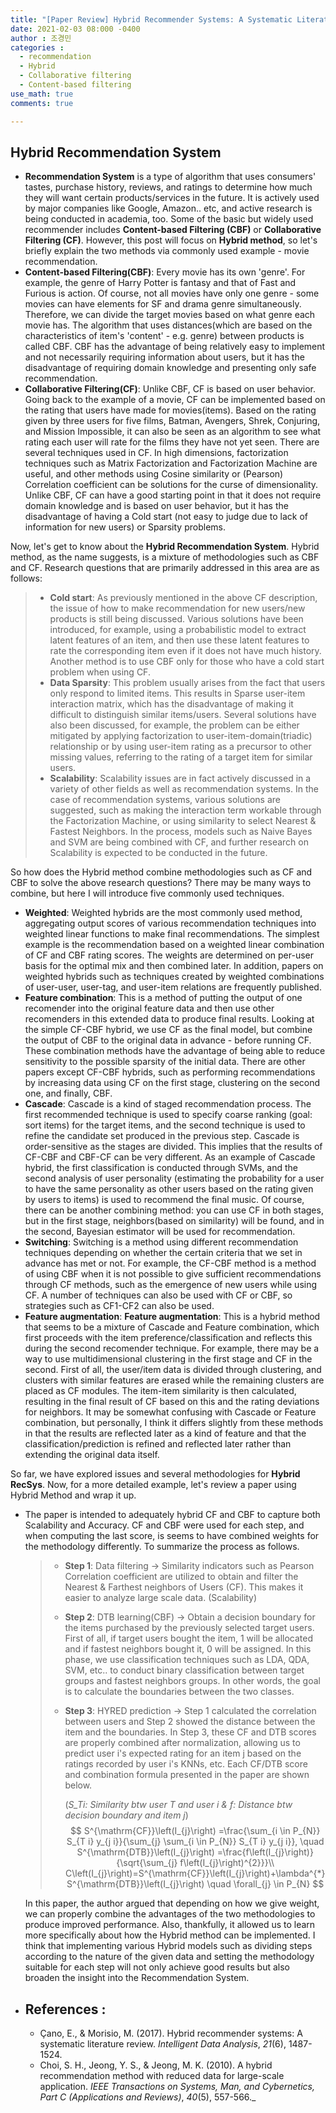 ```yaml
---
title: "[Paper Review] Hybrid Recommender Systems: A Systematic Literature Review (2017) "
date: 2021-02-03 08:000 -0400
author : 조경민
categories :
  - recommendation
  - Hybrid
  - Collaborative filtering
  - Content-based filtering
use_math: true
comments: true

---
```

## Hybrid Recommendation System

- **Recommendation System** is a type of algorithm that uses consumers' tastes, purchase history, reviews, and ratings to determine how much they will want certain products/services in the future. It is actively used by major companies like Google, Amazon.. etc, and active research is being conducted in academia, too. Some of the basic but widely used recommender includes **Content-based Filtering (CBF)** or **Collaborative Filtering (CF)**. However, this post will focus on **Hybrid method**, so let's briefly explain the two methods via commonly used example - movie recommendation.
- **Content-based Filtering(CBF)**: Every movie has its own 'genre'. For example, the genre of Harry Potter is fantasy and that of Fast and Furious is action. Of course, not all movies have only one genre - some movies can have elements for SF and drama genre simultaneously. Therefore, we can divide the target movies based on what genre each movie has. The algorithm that uses distances(which are based on the characteristics of item's 'content' - e.g. genre) between products is called CBF. CBF has the advantage of being relatively easy to implement and not necessarily requiring information about users, but it has the disadvantage of requiring domain knowledge and presenting only safe recommendation.
- **Collaborative Filtering(CF)**: Unlike CBF, CF is based on user behavior. Going back to the example of a movie, CF can be implemented based on the rating that users have made for movies(items). Based on the rating given by three users for five films, Batman, Avengers, Shrek, Conjuring, and Mission Impossible, it can also be seen as an algorithm to see what rating each user will rate for the films they have not yet seen. There are several techniques used in CF. In high dimensions, factorization techniques such as Matrix Factorization and Factorization Machine are useful, and other methods using Cosine similarity or (Pearson) Correlation coefficient can be solutions for the curse of dimensionality. Unlike CBF, CF can have a good starting point in that it does not require domain knowledge and is based on user behavior, but it has the disadvantage of having a Cold start (not easy to judge due to lack of information for new users) or Sparsity problems.

Now, let's get to know about the **Hybrid Recommendation System**. Hybrid method, as the name suggests, is a mixture of methodologies such as CBF and CF. Research questions that are primarily addressed in this area are as follows:

> - **Cold start**: As previously mentioned in the above CF description, the issue of how to make recommendation for new users/new products is still being discussed. Various solutions have been introduced, for example, using a probabilistic model to extract latent features of an item, and then use these latent features to rate the corresponding item even if it does not have much history. Another method is to use CBF only for those who have a cold start problem when using CF.
> - **Data Sparsity**: This problem usually arises from the fact that users only respond to limited items. This results in Sparse user-item interaction matrix, which has the disadvantage of making it difficult to distinguish similar items/users. Several solutions have also been discussed, for example, the problem can be either mitigated by applying factorization to user-item-domain(triadic) relationship or by using user-item rating as a precursor to other missing values, referring to the rating of a target item for similar users.
> - **Scalability**: Scalability issues are in fact actively discussed in a variety of other fields as well as recommendation systems. In the case of recommendation systems, various solutions are suggested, such as making the interaction term workable through the Factorization Machine, or using similarity to select Nearest & Fastest Neighbors. In the process, models such as Naive Bayes and SVM are being combined with CF, and further research on Scalability is expected to be conducted in the future.

So how does the Hybrid method combine methodologies such as CF and CBF to solve the above research questions? There may be many ways to combine, but here I will introduce five commonly used techniques.

- **Weighted**: Weighted hybrids are the most commonly used method, aggregating output scores of various recommendation techniques into weighted linear functions to make final recommendations. The simplest example is the recommendation based on a weighted linear combination of CF and CBF rating scores. The weights are determined on per-user basis for the optimal mix and then combined later.  In addition, papers on weighted hybrids such as techniques created by weighted combinations of user-user, user-tag, and user-item relations are frequently published.
- **Feature combination**: This is a method of putting the output of one recomender into the original feature data and then use other recomenders in this extended data to produce final results. Looking at the simple CF-CBF hybrid, we use CF as the final model, but combine the output of CBF to the original data in advance - before running CF. These combination methods have the advantage of being able to reduce sensitivity to the possible sparsity of the initial data. There are other papers except CF-CBF hybrids, such as performing recommendations by increasing data using CF on the first stage, clustering on the second one, and finally, CBF.
- **Cascade**: Cascade is a kind of staged recommendation process. The first recommended technique is used to specify coarse ranking (goal: sort items) for the target items, and the second technique is used to refine the candidate set produced in the previous step. Cascade is order-sensitive as the stages are divided. This implies that the results of CF-CBF and CBF-CF can be very different. As an example of Cascade hybrid, the first classification is conducted through SVMs, and the second analysis of user personality (estimating the probability for a user to have the same personality as other users based on the rating given by users to items) is used to recommend the final music. Of course, there can be another combining method: you can use CF in both stages, but in the first stage, neighbors(based on similarity) will be found, and in the second, Bayesian estimator will be used for recommendation.
- **Switching**: Switching is a method using different recommendation techniques depending on whether the certain criteria that we set in advance has met or not. For example, the CF-CBF method is a method of using CBF when it is not possible to give sufficient recommendations through CF methods, such as the emergence of new users while using CF. A number of techniques can also be used with CF or CBF, so strategies such as CF1-CF2 can also be used.
- **Feature augmentation**: **Feature augmentation**: This is a hybrid method that seems to be a mixture of Cascade and Feature combination, which first proceeds with the item preference/classification and reflects this during the second recomender technique. For example, there may be a way to use multidimensional clustering in the first stage and CF in the second. First of all, the user/item data is divided through clustering, and clusters with similar features are erased while the remaining clusters are placed as CF modules. The item-item similarity is then calculated, resulting in the final result of CF based on this and the rating deviations for neighbors. It may be somewhat confusing with Cascade or Feature combination, but personally, I think it differs slightly from these methods in that the results are reflected later as a kind of feature and that the classification/prediction is refined and reflected later rather than extending the original data itself.

So far, we have explored issues and several methodologies for **Hybrid RecSys**. Now, for a more detailed example, let's review a paper using Hybrid Method and wrap it up.

- The paper is intended to adequately hybrid CF and CBF to capture both Scalability and Accuracy. CF and CBF were used for each step, and when computing the last score, is seems to have combined weights for the methodology differently. To summarize the process as follows.

  > - **Step 1**: Data filtering -> Similarity indicators such as Pearson Correlation coefficient are utilized to obtain and filter the Nearest & Farthest neighbors of Users (CF). This makes it easier to analyze large scale data. (Scalability)
  >
  > - **Step 2**: DTB learning(CBF) -> Obtain a decision boundary for the items purchased by the previously selected target users. First of all, if target users bought the item, 1 will be allocated and if fastest neighbors bought it, 0 will be assigned. In this phase, we use classification techniques such as LDA, QDA, SVM, etc.. to conduct binary classification between target groups and fastest neighbors groups. In other words, the goal is to calculate the boundaries between the two classes.
  >
  > - **Step 3**: HYRED prediction -> Step 1 calculated the correlation between users and Step 2 showed the distance between the item and the boundaries. In Step 3, these CF and DTB scores are properly combined after normalization, allowing us to predict user i's expected rating for an item j based on the ratings recorded by user i's KNNs, etc. Each CF/DTB score and combination formula presented in the paper are shown below.
  >
  >   (_S_Ti: Similarity btw user T and user i  &  f: Distance btw decision boundary and item j_)
  >   $$
  >   S^{\mathrm{CF}}\left(I_{j}\right) =\frac{\sum_{i \in P_{N}} S_{T i} y_{j i}}{\sum_{j} \sum_{i \in P_{N}} S_{T i} y_{j i}}, \quad S^{\mathrm{DTB}}\left(I_{j}\right) =\frac{f\left(I_{j}\right)}{\sqrt{\sum_{j} f\left(I_{j}\right)^{2}}}\\
  >   C\left(I_{j}\right)=S^{\mathrm{CF}}\left(I_{j}\right)+\lambda^{*} S^{\mathrm{DTB}}\left(I_{j}\right) \quad \forall_{j} \in P_{N}
  >   $$

  In this paper, the author argued that depending on how we give weight, we can properly combine the advantages of the two methodologies to produce improved performance. Also, thankfully, it allowed us to learn more specifically about how the Hybrid method can be implemented. I think that implementing various Hybrid models such as dividing steps according to the nature of the given data and setting the methodology suitable for each step will not only achieve good results but also broaden the insight into the Recommendation System.

- ## **References :**
  - Çano, E., & Morisio, M. (2017). Hybrid recommender systems: A systematic literature review. *Intelligent Data Analysis*, *21*(6), 1487-1524.
  - Choi, S. H., Jeong, Y. S., & Jeong, M. K. (2010). A hybrid recommendation method with reduced data for large-scale application. *IEEE Transactions on Systems, Man, and Cybernetics, Part C (Applications and Reviews)*, *40*(5), 557-566._

